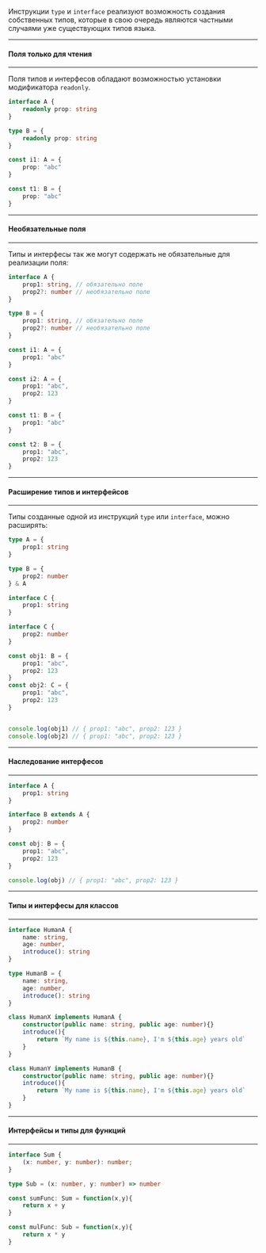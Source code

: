 
Инструкции `type` и `interface` реализуют возможность создания собственных типов, которые в свою очередь являются частными случаями уже существующих типов языка.



---
#### Поля только для чтения
---
Поля типов и интерфесов обладают возможностью установки модификатора `readonly`.
```ts
interface A {
	readonly prop: string
}

type B = {
	readonly prop: string
}

const i1: A = {
	prop: "abc"
}

const t1: B = {
	prop: "abc"
}
```



---
#### Необязательные поля
---
Типы и интерфесы так же могут содержать не обязательные для реализации поля:
```ts
interface A {
	prop1: string, // обязательно поле
	prop2?: number // необязательно поле
}

type B = {
	prop1: string, // обязательно поле
	prop2?: number // необязательно поле
}

const i1: A = {
	prop1: "abc"
}

const i2: A = {
	prop1: "abc",
	prop2: 123
}

const t1: B = {
	prop1: "abc"
}

const t2: B = {
	prop1: "abc",
	prop2: 123
}
```



---
#### Расширение типов и интерфейсов
---
Типы созданные одной из инструкций  `type` или `interface`, можно расширять:

```ts
type A = {
	prop1: string
}

type B = {
	prop2: number
} & A

interface С {
	prop1: string
}

interface С {
	prop2: number
}

const obj1: B = {
	prop1: "abc",
	prop2: 123
}
const obj2: С = {
	prop1: "abc",
	prop2: 123
}


console.log(obj1) // { prop1: "abc", prop2: 123 }
console.log(obj2) // { prop1: "abc", prop2: 123 }
```



---
#### Наследование интерфесов
---
```ts
interface A {
	prop1: string
}

interface B extends A {
	prop2: number
}

const obj: B = {
	prop1: "abc",
	prop2: 123
}

console.log(obj) // { prop1: "abc", prop2: 123 }
```



---
#### Типы и интерфесы для классов
---
```ts
interface HumanA {
	name: string,
	age: number,
	introduce(): string
}

type HumanB = {
	name: string,
	age: number,
	introduce(): string
}

class HumanX implements HumanA {
	constructor(public name: string, public age: number){}
	introduce(){
		return `My name is ${this.name}, I'm ${this.age} years old`
	}
}

class HumanY implements HumanB {
	constructor(public name: string, public age: number){}
	introduce(){
		return `My name is ${this.name}, I'm ${this.age} years old`
	}
}
```



---
#### Интерфейсы и типы для функций
---
```ts
interface Sum {
	(x: number, y: number): number;
}

type Sub = (x: number, y: number) => number

const sumFunc: Sum = function(x,y){
	return x + y
}

const mulFunc: Sub = function(x,y){
	return x * y
}
```


